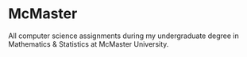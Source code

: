 # McMaster

All computer science assignments during my undergraduate degree in Mathematics & Statistics at McMaster University.
